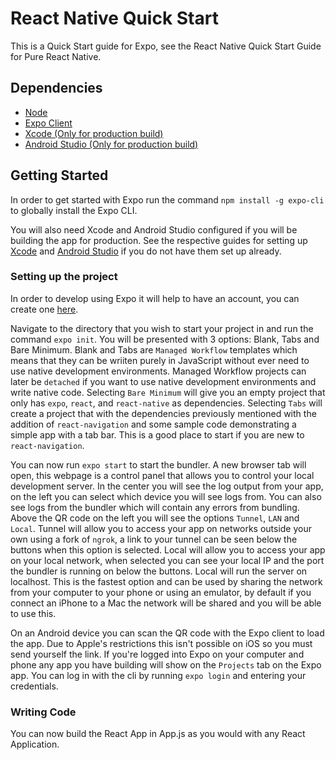 # React Native Quick Start

This is a Quick Start guide for Expo, see the React Native Quick Start Guide for Pure React Native.

## Dependencies ##

   * [Node](https://nodejs.org/en/download/)
   * [Expo Client](https://expo.io/tools)
   * [Xcode (Only for production build)](https://developer.apple.com/xcode/)
   * [Android Studio (Only for production build)](https://developer.android.com/studio/)

## Getting Started ##
In order to get started with Expo run the command `npm install -g expo-cli` to globally install the Expo CLI.

You will also need Xcode and Android Studio configured if you will be building the app for production. See the respective guides for setting up [Xcode]() and [Android Studio]() if you do not have them set up already.
### Setting up the project
In order to develop using Expo it will help to have an account, you can create one [here](https://expo.io/signup).

Navigate to the directory that you wish to start your project in and run the command `expo init`. You will be presented with 3 options: Blank, Tabs and Bare Minimum. Blank and Tabs are `Managed Workflow` templates which means that they can be wriiten purely in JavaScript without ever need to use native development environments. Managed Workflow projects can later be `detached` if you want to use native development environments and write native code. Selecting `Bare Minimum` will give you an empty project that only has `expo`, `react`, and `react-native` as dependencies. Selecting `Tabs` will create a project that with the dependencies previously mentioned with the addition of `react-navigation` and some sample code demonstrating a simple app with a tab bar. This is a good place to start if you are new to `react-navigation`.

You can now run `expo start` to start the bundler. A new browser tab will open, this webpage is a control panel that allows you to control your local development server. In the center you will see the log output from your app, on the left you can select which device you will see logs from. You can also see logs from the bundler which will contain any errors from bundling. Above the QR code on the left you will see the options `Tunnel`, `LAN` and `Local`. Tunnel will allow you to access your app on networks outside your own using a fork of `ngrok`, a link to your tunnel can be seen below the buttons when this option is selected.  Local will allow you to access your app on your local network, when selected you can see your local IP and the port the bundler is running on below the buttons. Local will run the server on localhost. This is the fastest option and can be used by sharing the network from your computer to your phone or using an emulator, by default if you connect an iPhone to a Mac the network will be shared and you will be able to use this.

On an Android device you can scan the QR code with the Expo client to load the app. Due to Apple's restrictions this isn't possible on iOS so you must send yourself the link. If you're logged into Expo on your computer and phone any app you have building will show on the `Projects` tab on the Expo app. You can log in with the cli by running `expo login` and entering your credentials.

### Writing Code
You can now build the React App in App.js as you would with any React Application.
